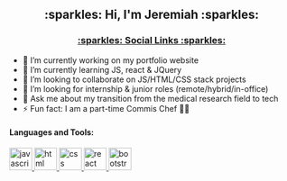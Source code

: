 <h2 align="center"> 
:sparkles: Hi, I'm Jeremiah :sparkles:
</h2>
<h3>
<p align="center">
  <a href="https://linktr.ee/JeremiahHaastrup">:sparkles: Social Links :sparkles:</a> 
</p>
</h3>

- 🔭 I’m currently working on my portfolio website
- 🌱 I’m currently learning JS, react & JQuery
- 👯 I’m looking to collaborate on JS/HTML/CSS stack projects
- 🤔 I’m looking for internship & junior roles (remote/hybrid/in-office)
- 💬 Ask me about my transition from the medical research field to tech
- ⚡ Fun fact: I am a part-time Commis Chef :man_cook:


<h4 align="left">Languages and Tools:</h4>

<p align="left">

<a href="https://developer.mozilla.org/en-US/docs/Web/JavaScript" target="_blank" rel="noreferrer"> <img src="https://www.vectorlogo.zone/logos/javascript/javascript-icon.svg" alt="javascript" width="40" height="40"/> </a>
<a href="https://developer.mozilla.org/en-US/docs/Web/HTML" target="_blank" rel="noreferrer"> <img src="https://www.vectorlogo.zone/logos/w3_html5/w3_html5-icon.svg" alt="html" width="40" height="40"/> </a>
<a href="https://developer.mozilla.org/en-US/docs/Web/CSS" target="_blank" rel="noreferrer"> <img src="https://www.vectorlogo.zone/logos/w3_css/w3_css-icon.svg" alt="css" width="40" height="40"/> </a>
<a href="https://reactjs.org/" target="_blank" rel="noreferrer"> <img src="https://www.vectorlogo.zone/logos/reactjs/reactjs-icon.svg" alt="react" width="40" height="40"/> </a>
<a href="https://getbootstrap.com/" target="_blank" rel="noreferrer"> <img src="https://www.vectorlogo.zone/logos/getbootstrap/getbootstrap-icon.svg" alt="bootstrap" width="40" height="40"/> </a>

</p>
<!-- <a href="" target="_blank" rel="noreferrer"> <img src="" alt="" width="40" height="40"/> </a> -->
